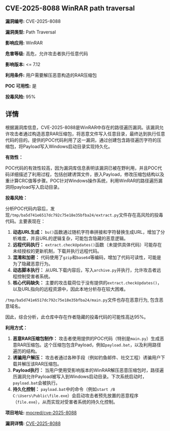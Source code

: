 ## CVE-2025-8088 WinRAR path traversal

**漏洞编号:** CVE-2025-8088

**漏洞类型:** Path Traversal

**影响应用:** WinRAR

**危害等级:** 高危，允许攻击者执行任意代码

**影响版本:** <= 7.12

**利用条件:** 用户需要解压恶意构造的RAR压缩包

**POC 可用性:** 是

**投毒风险:** 95%

## 详情

根据漏洞库信息，CVE-2025-8088是WinRAR中存在的路径遍历漏洞。该漏洞允许攻击者通过构造恶意RAR压缩包，将恶意文件写入任意目录，最终达到执行任意代码的目的。提供的POC代码利用了这一漏洞，通过创建包含路径遍历字符的压缩包，将Payload写入Windows启动目录实现持久化。

**有效性：**

POC代码的有效性较高，因为漏洞库信息表明该漏洞已被在野利用，并且POC代码详细描述了利用过程，包括创建诱饵文件，嵌入Payload，修改压缩包结构以及重计算CRC值等步骤。POC针对Windows操作系统，利用WinRAR的路径遍历漏洞将payload写入启动目录。

**投毒风险：**

分析POC代码内容后，发现`/tmp/ba5d741e6517dc792c75e18e35bfba24/extract.py`文件存在高风险的投毒代码。主要表现在：

1.  **动态URL生成：** `bu()`函数通过随机字符串拼接和字符替换生成URL，增加了分析难度，并且URL的逻辑复杂，可能包含隐藏的恶意逻辑。
2.  **远程代码执行：** `extract.checkUpdates()`函数（未提供具体代码）可能存在未经授权的更新机制，下载并执行远程代码。
3.  **混淆和加密：** 代码使用了`gzip`和`base64`等编码，增加了代码可读性，可能是为了隐藏恶意行为。
4.  **动态脚本执行：** 从URL下载内容后，写入`archive.py`并执行，允许攻击者远程控制受害者系统。
5. **核心代码缺失：** 主要的攻击载荷位于没有提供的`extract.checkUpdates()`，以及URL指向的远程资源中，因此本地分析存在较大困难。

`/tmp/ba5d741e6517dc792c75e18e35bfba24/main.py`文件也存在恶意行为, 包含恶意域名。

因此，综合分析，此仓库中存在作者隐藏的投毒代码的可能性高达95%。

**利用方式：**

1.  **恶意RAR压缩包制作：** 攻击者使用提供的POC代码（特别是`main.py`）生成恶意RAR压缩包。这个压缩包包含Payload，例如`payload.bat`，以及利用路径遍历的结构。
2.  **诱骗用户解压：** 攻击者通过各种手段（例如钓鱼邮件、社交工程）诱骗用户下载并解压该RAR压缩包。
3.  **Payload执行：** 当用户使用受影响版本的WinRAR解压恶意压缩包时，路径遍历漏洞允许Payload被写入到Windows启动目录。下次系统启动时，`payload.bat`会被执行。
4.  **持久化控制：** `payload.bat`中的命令（例如`start /B C:\Users\Public\file.exe`）会启动攻击者预先放置的恶意程序（`file.exe`），从而实现对受害者系统的持久化控制。

**项目地址:** [mocred/cve-2025-8088](https://github.com/mocred/cve-2025-8088)

**漏洞详情:** [CVE-2025-8088](https://nvd.nist.gov/vuln/detail/CVE-2025-8088)